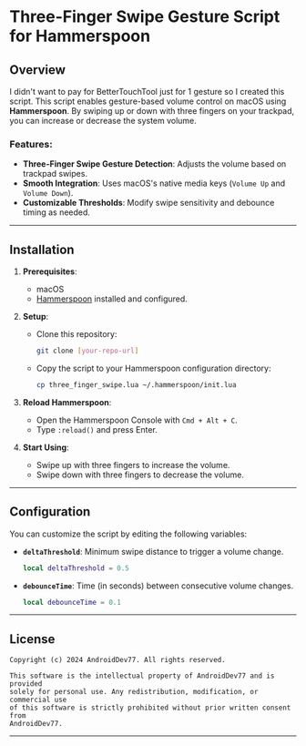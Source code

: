
# Three-Finger Swipe Gesture Script for Hammerspoon

## Overview
I didn't want to pay for BetterTouchTool just for 1 gesture so I created this script. 
This script enables gesture-based volume control on macOS using **Hammerspoon**. By swiping up or down with three fingers on your trackpad, you can increase or decrease the system volume.


### Features:
- **Three-Finger Swipe Gesture Detection**: Adjusts the volume based on trackpad swipes.
- **Smooth Integration**: Uses macOS's native media keys (`Volume Up` and `Volume Down`).
- **Customizable Thresholds**: Modify swipe sensitivity and debounce timing as needed.

---

## Installation
1. **Prerequisites**:
   - macOS
   - [Hammerspoon](https://www.hammerspoon.org/) installed and configured.

2. **Setup**:
   - Clone this repository:
     ```bash
     git clone [your-repo-url]
     ```
   - Copy the script to your Hammerspoon configuration directory:
     ```bash
     cp three_finger_swipe.lua ~/.hammerspoon/init.lua
     ```

3. **Reload Hammerspoon**:
   - Open the Hammerspoon Console with `Cmd + Alt + C`.
   - Type `:reload()` and press Enter.

4. **Start Using**:
   - Swipe up with three fingers to increase the volume.
   - Swipe down with three fingers to decrease the volume.

---

## Configuration
You can customize the script by editing the following variables:

- **`deltaThreshold`**: Minimum swipe distance to trigger a volume change.
  ```lua
  local deltaThreshold = 0.5
  ```
- **`debounceTime`**: Time (in seconds) between consecutive volume changes.
  ```lua
  local debounceTime = 0.1
  ```

---

## License
```
Copyright (c) 2024 AndroidDev77. All rights reserved.

This software is the intellectual property of AndroidDev77 and is provided
solely for personal use. Any redistribution, modification, or commercial use
of this software is strictly prohibited without prior written consent from
AndroidDev77.
```

---


